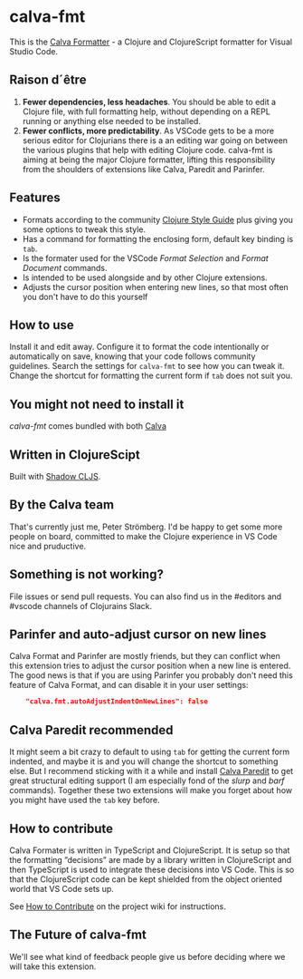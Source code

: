 # calva-fmt

This is the [Calva Formatter](https://marketplace.visualstudio.com/items?itemName=cospaia.calva-fmt) - a Clojure and ClojureScript formatter for Visual Studio Code.

## Raison d´être

1. **Fewer dependencies, less headaches**. You should be able to edit a Clojure file, with full formatting help, without depending on a REPL running or anything else needed to be installed.
1. **Fewer conflicts, more predictability**. As VSCode gets to be a more serious editor for Clojurians there is a an editing war going on between the various plugins that help with editing Clojure code. calva-fmt is aiming at being the major Clojure formatter, lifting this responsibility from the shoulders of extensions like Calva, Paredit and Parinfer.

## Features

* Formats according to the community [Clojure Style Guide](https://github.com/bbatsov/clojure-style-guide) plus giving you some options to tweak this style.
* Has a command for formatting the enclosing form, default key binding is `tab`.
* Is the formater used for the VSCode *Format Selection* and *Format Document* commands.
* Is intended to be used alongside and by other Clojure extensions.
* Adjusts the cursor position when entering new lines, so that most often you don't have to do this yourself

## How to use

Install it and edit away. Configure it to format the code intentionally or automatically on save, knowing that your code follows community guidelines. Search the settings for `calva-fmt` to see how you can tweak it. Change the shortcut for formatting the current form if `tab` does not suit you.

## You might not need to install it

*calva-fmt* comes bundled with both [Calva](https://marketplace.visualstudio.com/items?itemName=cospaia.clojure4vscode)

## Written in ClojureScipt

Built with [Shadow CLJS](http://shadow-cljs.org/).

## By the Calva team

That's currently just me, Peter Strömberg. I'd be happy to get some more people on board, committed to make the Clojure experience in VS Code nice and pruductive.

## Something is not working?

File issues or send pull requests. You can also find us in the #editors and #vscode channels of Clojurains Slack.


## Parinfer and auto-adjust cursor on new lines

Calva Format and Parinfer are mostly friends, but they can conflict when this extension tries to adjust the cursor position when a new line is entered. The good news is that if you are using Parinfer you probably don't need this feature of Calva Format, and can disable it in your user settings:

```json
    "calva.fmt.autoAdjustIndentOnNewLines": false
```

## Calva Paredit recommended

It might seem a bit crazy to default to using `tab` for getting the current form indented, and maybe it is and you will change the shortcut to something else. But I recommend sticking with it a while and install [Calva Paredit](https://marketplace.visualstudio.com/items?itemName=cospaia.paredit-revived) to get great structural editing support (I am especially fond of the *slurp* and *barf* commands). Together these two extensions will make you forget about how you might have used the `tab` key before.

## How to contribute

Calva Formater is written in TypeScript and ClojureScript. It is setup so that the formatting ”decisions” are made by a library written in ClojureScript and then TypeScript is used to integrate these decisions into VS Code. This is so that the ClojureScript code can be kept shielded from the object oriented world that VS Code sets up.

See [How to Contribute](https://github.com/BetterThanTomorrow/calva-fmt/wiki/How-to-Contribute) on the project wiki for instructions.

## The Future of calva-fmt
We'll see what kind of feedback people give us before deciding where we will take this extension.